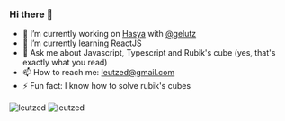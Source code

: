 ### Hi there 👋

- 🔭 I’m currently working on <a href="https://github.com/leutzed/hasya">Hasya</a> with <a href="https://github.com/gelutz/">@gelutz</a>
- 🌱 I’m currently learning ReactJS
- 💬 Ask me about Javascript, Typescript and Rubik's cube (yes, that's exactly what you read)
- 📫 How to reach me: leutzed@gmail.com
- ⚡ Fun fact: I know how to solve rubik's cubes

<span> 
  <img align="center" src="https://github-readme-stats.vercel.app/api/top-langs?username=leutzed&show_icons=true&locale=en&layout=compact&theme=tokyonight" alt="leutzed"/>
  <img align="center" src="https://github-readme-stats.vercel.app/api?username=leutzed&show_icons=true&theme=tokyonight" alt="leutzed" />
</span>
